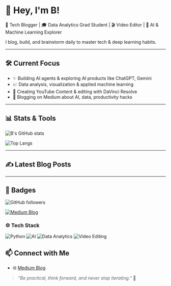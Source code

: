 # 👋 Hey, I'm B!

🚀 Tech Blogger | 🎓 Data Analytics Grad Student | 🎬 Video Editor | 🤖 AI & Machine Learning Explorer

I blog, build, and brainstorm daily to master tech & deep learning habits.

---

## 🛠️ Current Focus
- ✨ Building AI agents & exploring AI products like ChatGPT, Gemini
- 📈 Data analysis, visualization & applied machine learning
- 🎥 Creating YouTube Content & editing with DaVinci Resolve
- 📖 Blogging on Medium about AI, data, productivity hacks

---

## 📊 Stats & Tools
![B's GitHub stats](https://github-readme-stats.vercel.app/api?username=Lime-sisi&show_icons=true&theme=radical)

![Top Langs](https://github-readme-stats.vercel.app/api/top-langs/?username=Lime-sisi&layout=compact)

---

## ✍️ Latest Blog Posts
<!-- BLOG-POST-LIST:START -->
<!-- BLOG-POST-LIST:END -->

---
## 🚩 Badges

![GitHub followers](https://img.shields.io/github/followers/Lime-sisi?label=Follow%20me%20on%20GitHub&style=social)

[![Medium Blog](https://img.shields.io/badge/Blog-Medium-black?logo=medium)](https://medium.com/@sisi_hj)

### ⚙️ Tech Stack
![Python](https://img.shields.io/badge/Python-3776AB?style=for-the-badge&logo=python&logoColor=white)
![AI](https://img.shields.io/badge/AI-Agent%20Builder-blueviolet)
![Data Analytics](https://img.shields.io/badge/Data%20Analytics-Pandas-black)
![Video Editing](https://img.shields.io/badge/Editing-DaVinci%20Resolve-blue)

## 📫 Connect with Me
- 🌐 [Medium Blog](https://https://medium.com/@sisi_hj)

> *“Be practical, think forward, and never stop iterating.”* 🚀
